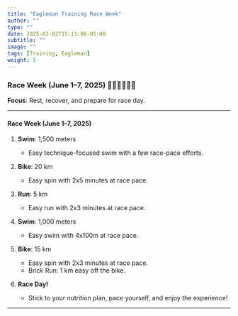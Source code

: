 ```yaml
---
title: "Eagleman Training Race Week"
author: ""
type: ""
date: 2025-02-02T15:13:08-05:00
subtitle: ""
image: ""
tags: [Training, Eagleman]
weight: 5
---
```

### **Race Week (June 1–7, 2025)** 🏊‍♂️🚴‍♂️🏃‍♂️
**Focus**: Rest, recover, and prepare for race day.

---

#### **Race Week (June 1–7, 2025)**  
1. **Swim**: 1,500 meters  
   - Easy technique-focused swim with a few race-pace efforts.  

2. **Bike**: 20 km  
   - Easy spin with 2x5 minutes at race pace.  

3. **Run**: 5 km  
   - Easy run with 2x3 minutes at race pace.  

4. **Swim**: 1,000 meters  
   - Easy swim with 4x100m at race pace.  

5. **Bike**: 15 km  
   - Easy spin with 2x3 minutes at race pace.  
   - Brick Run: 1 km easy off the bike.  

6. **Race Day!**  
   - Stick to your nutrition plan, pace yourself, and enjoy the experience!
   

---